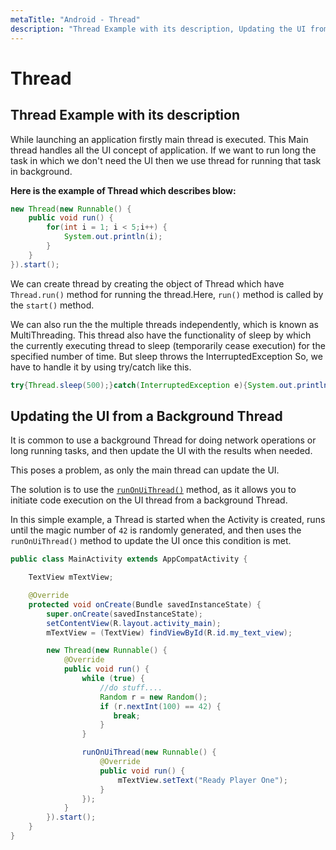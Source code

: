 ```yaml
---
metaTitle: "Android - Thread"
description: "Thread Example with its description, Updating the UI from a Background Thread"
---
```


# Thread



## Thread Example with its description


While launching an application firstly main thread is executed. This Main thread handles all the UI concept of application. If we want to run long the task in which we don't need the UI then we use thread for running that task in background.

**Here is the example of Thread which describes blow:**

```java
new Thread(new Runnable() {
    public void run() {
        for(int i = 1; i < 5;i++) {  
            System.out.println(i);  
        }
    }
}).start();

```

We can create thread by creating the object of Thread which have `Thread.run()` method for running the thread.Here, `run()` method is called by the `start()` method.

We can also run the the multiple threads independently, which is known as MultiThreading. This thread also have the functionality of sleep by which the currently executing thread to sleep (temporarily cease execution) for the specified number of time. But sleep throws the InterruptedException So, we have to handle it by using try/catch like this.

```java
try{Thread.sleep(500);}catch(InterruptedException e){System.out.println(e);}

```



## Updating the UI from a Background Thread


It is common to use a background Thread for doing network operations or long running tasks, and then update the UI with the results when needed.

This poses a problem, as only the main thread can update the UI.

The solution is to use the [`runOnUiThread()`](https://developer.android.com/reference/android/app/Activity.html#runOnUiThread(java.lang.Runnable)) method, as it allows you to initiate code execution on the UI thread from a background Thread.

In this simple example, a Thread is started when the Activity is created, runs until the magic number of `42` is randomly generated, and then uses the `runOnUiThread()` method to update the UI once this condition is met.

```java
public class MainActivity extends AppCompatActivity {

    TextView mTextView;

    @Override
    protected void onCreate(Bundle savedInstanceState) {
        super.onCreate(savedInstanceState);
        setContentView(R.layout.activity_main);
        mTextView = (TextView) findViewById(R.id.my_text_view);

        new Thread(new Runnable() {
            @Override
            public void run() {
                while (true) {
                    //do stuff....
                    Random r = new Random();
                    if (r.nextInt(100) == 42) {
                       break;
                    }
                }

                runOnUiThread(new Runnable() {
                    @Override
                    public void run() {
                        mTextView.setText("Ready Player One");
                    }
                });
            }
        }).start();
    }
}

```

